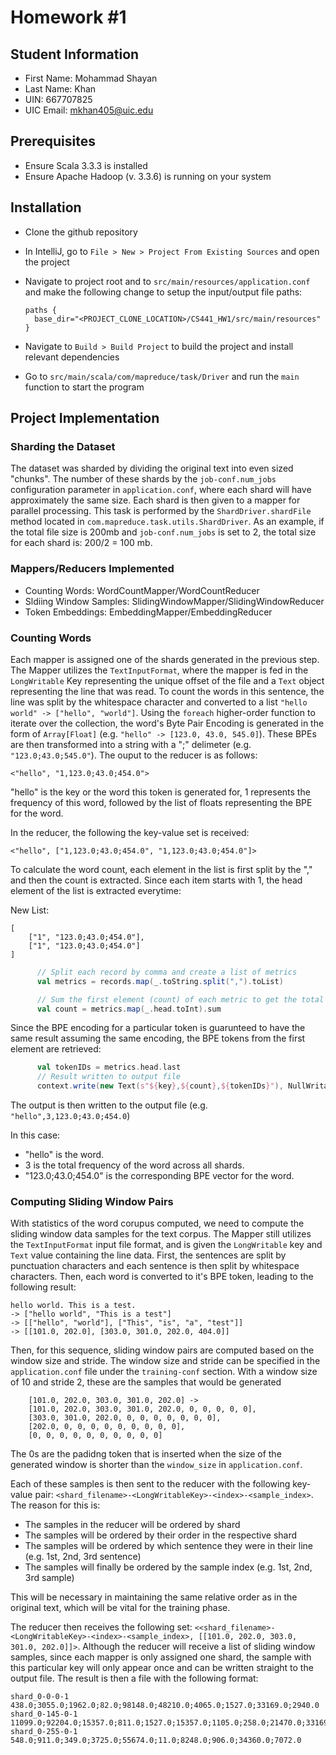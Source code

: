 # Homework #1

## Student Information
- First Name: Mohammad Shayan
- Last Name: Khan
- UIN: 667707825
- UIC Email: mkhan405@uic.edu

## Prerequisites
- Ensure Scala 3.3.3 is installed
- Ensure Apache Hadoop (v. 3.3.6) is running on your system 

## Installation
- Clone the github repository
- In IntelliJ, go to `File > New > Project From Existing Sources` and open the project
- Navigate to project root and to `src/main/resources/application.conf` and make the following change to setup the input/output file paths:
  
  ```
  paths {
    base_dir="<PROJECT_CLONE_LOCATION>/CS441_HW1/src/main/resources"
  }

  ```
- Navigate to `Build > Build Project` to build the project and install relevant dependencies
- Go to `src/main/scala/com/mapreduce/task/Driver` and run the `main` function to start the program

## Project Implementation

### Sharding the Dataset
The dataset was sharded by dividing the original text into even sized "chunks". The number of these shards by the `job-conf.num_jobs` configuration parameter in `application.conf`, where each shard will have approximately the same size. Each shard is then given to a mapper for parallel processing. This task is performed by the `ShardDriver.shardFile` method located in `com.mapreduce.task.utils.ShardDriver`. As an example, if the total file size is 200mb and `job-conf.num_jobs` is set to 2, the total size for each shard is: 200/2 = 100 mb.

### Mappers/Reducers Implemented

- Counting Words: WordCountMapper/WordCountReducer
- Sldiing Window Samples: SlidingWindowMapper/SlidingWindowReducer
- Token Embeddings: EmbeddingMapper/EmbeddingReducer

### Counting Words

Each mapper is assigned one of the shards generated in the previous step. The Mapper utilizes the `TextInputFormat`, where the mapper is fed in the `LongWritable` Key representing the unique offset of the file and a `Text` object representing the line that was read. To count the words in this sentence, the line was split by the whitespace character and converted to a list `"hello world" -> ["hello", "world"]`. Using the `foreach` higher-order function to iterate over the collection, the word's Byte Pair Encoding is generated in the form of `Array[Float]` (e.g. `"hello" -> [123.0, 43.0, 545.0]`). These BPEs are then transformed into a string with a ";" delimeter (e.g. `"123.0;43.0;545.0"`). The ouput to the reducer is as follows:

```
<"hello", "1,123.0;43.0;454.0"> 
```
"hello" is the key or the word this token is generated for, 1 represents the frequency of this word, followed by the list of floats representing the BPE for the word.

In the reducer, the following the key-value set is received:

```
<"hello", ["1,123.0;43.0;454.0", "1,123.0;43.0;454.0"]> 
```

To calculate the word count, each element in the list is first split by the "," and then the count is extracted. Since each item starts with 1, the head element of the list is extracted everytime:

New List:
```
[
    ["1", "123.0;43.0;454.0"],
    ["1", "123.0;43.0;454.0"]
]
```

```scala
      // Split each record by comma and create a list of metrics
      val metrics = records.map(_.toString.split(",").toList)

      // Sum the first element (count) of each metric to get the total count for the word
      val count = metrics.map(_.head.toInt).sum

```

Since the BPE encoding for a particular token is guarunteed to have the same result assuming the same encoding, the BPE tokens from the first element are retrieved:
```scala
      val tokenIDs = metrics.head.last
      // Result written to output file
      context.write(new Text(s"${key},${count},${tokenIDs}"), NullWritable.get())
```
The output is then written to the output file (e.g. `"hello",3,123.0;43.0;454.0`)

In this case:
  - "hello" is the word.
  - 3 is the total frequency of the word across all shards.
  - "123.0;43.0;454.0" is the corresponding BPE vector for the word.


### Computing Sliding Window Pairs

With statistics of the word corupus computed, we need to compute the sliding window data samples for the text corpus. The Mapper still utilizes the `TextInputFormat` input file format, and is given the `LongWritable` key and `Text` value containing the line data. First, the sentences are split by punctuation characters and each sentence is then split by whitespace characters. Then, each word is converted to it's BPE token, leading to the following result:

```
hello world. This is a test.
-> ["hello world", "This is a test"]
-> [["hello", "world"], ["This", "is", "a", "test"]]
-> [[101.0, 202.0], [303.0, 301.0, 202.0, 404.0]]
```

Then, for this sequence, sliding window pairs are computed based on the window size and stride. The window size and stride can be specified in the `application.conf` file under the `training-conf` section. With a window size of 10 and stride 2, these are the samples that would be generated

```
    [101.0, 202.0, 303.0, 301.0, 202.0] ->
    [101.0, 202.0, 303.0, 301.0, 202.0, 0, 0, 0, 0, 0],
    [303.0, 301.0, 202.0, 0, 0, 0, 0, 0, 0, 0],
    [202.0, 0, 0, 0, 0, 0, 0, 0, 0, 0],
    [0, 0, 0, 0, 0, 0, 0, 0, 0, 0]
```
The 0s are the padidng token that is inserted when the size of the generated window is shorter than the `window_size` in `application.conf`.

Each of these samples is then sent to the reducer with the following key-value pair: `<shard_filename>-<LongWritableKey>-<index>-<sample_index>`. The reason for this is:
- The samples in the reducer will be ordered by shard
- The samples will be ordered by their order in the respective shard
- The samples will be ordered by which sentence they were in their line (e.g. 1st, 2nd, 3rd sentence)
- The samples will finally be ordered by the sample index (e.g. 1st, 2nd, 3rd sample)

This will be necessary in maintaining the same relative order as in the original text, which will be vital for the training phase.

The reducer then receives the following set: `<<shard_filename>-<LongWritableKey>-<index>-<sample_index>, [[101.0, 202.0, 303.0, 301.0, 202.0]]>`. Although the reducer will receive a list of sliding window samples, since each mapper is only assigned one shard, the sample with this particular key will only appear once and can be written straight to the output file. The result is then a file with the following format:

```
shard_0-0-0-1	438.0;3055.0;1962.0;82.0;98148.0;48210.0;4065.0;1527.0;33169.0;2940.0
shard_0-145-0-1	11099.0;92204.0;15357.0;811.0;1527.0;15357.0;1105.0;258.0;21470.0;33169.0
shard_0-255-0-1	548.0;911.0;349.0;3725.0;55674.0;11.0;8248.0;906.0;34360.0;7072.0
```


